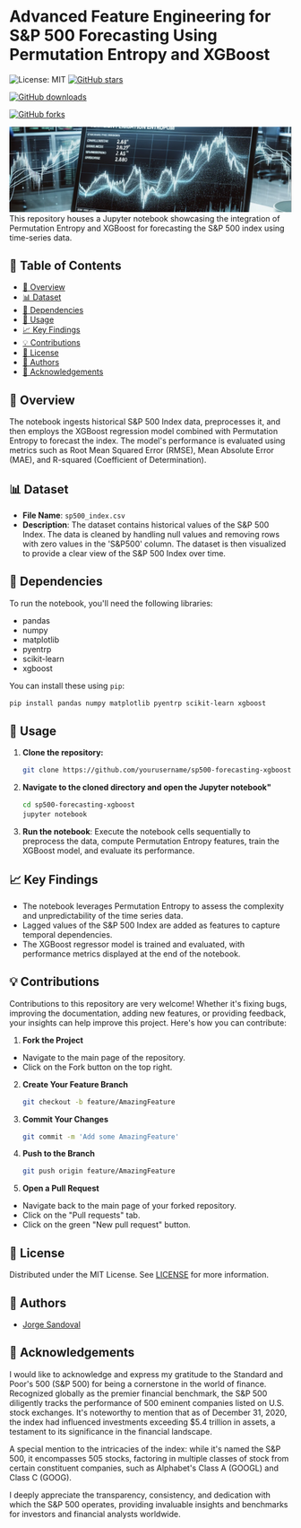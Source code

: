 # Advanced Feature Engineering for S&P 500 Forecasting Using Permutation Entropy and XGBoost

![License: MIT](https://img.shields.io/badge/License-MIT-yellow.svg)
[![GitHub stars](https://img.shields.io/github/stars/jorgesandoval/sp500-forecasting-xgboost.svg?style=social&label=Star)](https://github.com/jorgesandoval/sp500-forecasting-xgboost)

[![GitHub downloads](https://img.shields.io/github/downloads/jorgesandoval/sp500-forecasting-xgboost/total.svg?style=flat-square)](https://github.com/jorgesandoval/sp500-forecasting-xgboost/releases)

[![GitHub forks](https://img.shields.io/github/forks/jorgesandoval/sp500-forecasting-xgboost.svg?style=social&label=Fork)](https://github.com/jorgesandoval/sp500-forecasting-xgboost/fork)


![Alt text](images/PEForecasting.png)
This repository houses a Jupyter notebook showcasing the integration of Permutation Entropy and XGBoost for forecasting the S&P 500 index using time-series data.



## 📖 Table of Contents
- [📌 Overview](#-overview)
- [📊 Dataset](#-dataset)
- [🔧 Dependencies](#-dependencies)
- [🚀 Usage](#-usage)
- [📈 Key Findings](#-key-findings)
- [💡 Contributions](#-contributions)
- [📜 License](#-license)
- [👤 Authors](#-authors)
- [🙌 Acknowledgements](#-acknowledgements)

## 📌 Overview
The notebook ingests historical S&P 500 Index data, preprocesses it, and then employs the XGBoost regression model combined with Permutation Entropy to forecast the index. The model's performance is evaluated using metrics such as Root Mean Squared Error (RMSE), Mean Absolute Error (MAE), and R-squared (Coefficient of Determination).

## 📊 Dataset

* **File Name**: `sp500_index.csv`
* **Description**: The dataset contains historical values of the S&P 500 Index. The data is cleaned by handling null values and removing rows with zero values in the 'S&P500' column. The dataset is then visualized to provide a clear view of the S&P 500 Index over time.

## 🔧 Dependencies

To run the notebook, you'll need the following libraries:

- pandas
- numpy
- matplotlib
- pyentrp
- scikit-learn
- xgboost

You can install these using `pip`:

```bash
pip install pandas numpy matplotlib pyentrp scikit-learn xgboost
```

## 🚀 Usage

1. **Clone the repository:**

   ```bash
   git clone https://github.com/yourusername/sp500-forecasting-xgboost.git
   ```
2. **Navigate to the cloned directory and open the Jupyter notebook"**

    ```bash
    cd sp500-forecasting-xgboost
    jupyter notebook
    ```
3. **Run the notebook**: Execute the notebook cells sequentially to preprocess the data, compute Permutation Entropy features, train the XGBoost model, and evaluate its performance.
## 📈 Key Findings
* The notebook leverages Permutation Entropy to assess the complexity and unpredictability of the time series data.
* Lagged values of the S&P 500 Index are added as features to capture temporal dependencies.
* The XGBoost regressor model is trained and evaluated, with performance metrics displayed at the end of the notebook.

## 💡 Contributions

Contributions to this repository are very welcome! Whether it's fixing bugs, improving the documentation, adding new features, or providing feedback, your insights can help improve this project. Here's how you can contribute:

1. **Fork the Project**
* Navigate to the main page of the repository.
* Click on the Fork button on the top right.

2. **Create Your Feature Branch**
    ```bash
    git checkout -b feature/AmazingFeature
    ```

3. **Commit Your Changes**
    ```bash
    git commit -m 'Add some AmazingFeature'
    ```
4. **Push to the Branch**
    ```bash
    git push origin feature/AmazingFeature
    ```
5. **Open a Pull Request**
* Navigate back to the main page of your forked repository.
* Click on the "Pull requests" tab.
* Click on the green "New pull request" button.


## 📜 License

Distributed under the MIT License. See [LICENSE](https://opensource.org/licenses/MIT) for more information.

## 👤 Authors
* [Jorge Sandoval](https://www.linkedin.com/in/jorge-g-sandoval/)

## 🙌 Acknowledgements

I would like to acknowledge and express my gratitude to the Standard and Poor's 500 (S&P 500) for being a cornerstone in the world of finance. Recognized globally as the premier financial benchmark, the S&P 500 diligently tracks the performance of 500 eminent companies listed on U.S. stock exchanges. It's noteworthy to mention that as of December 31, 2020, the index had influenced investments exceeding $5.4 trillion in assets, a testament to its significance in the financial landscape.

A special mention to the intricacies of the index: while it's named the S&P 500, it encompasses 505 stocks, factoring in multiple classes of stock from certain constituent companies, such as Alphabet's Class A (GOOGL) and Class C (GOOG).

I deeply appreciate the transparency, consistency, and dedication with which the S&P 500 operates, providing invaluable insights and benchmarks for investors and financial analysts worldwide.


